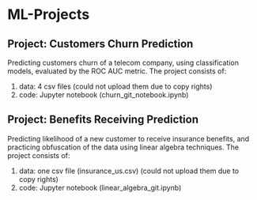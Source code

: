 # ML-Projects

## Project: Customers Churn Prediction
Predicting customers churn of a telecom company, using classification models, evaluated by the ROC AUC metric.
The project consists of:
1. data: 4 csv files (could not upload them due to copy rights)
2. code: Jupyter notebook (churn_git_notebook.ipynb)


## Project: Benefits Receiving Prediction
Predicting likelihood of a new customer to receive insurance benefits, and practicing obfuscation of the data using linear algebra techniques.
The project consists of:
1. data: one csv file (insurance_us.csv) (could not upload them due to copy rights)
2. code: Jupyter notebook (linear_algebra_git.ipynb)

